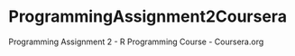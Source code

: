ProgrammingAssignment2Coursera
==============================
Programming Assignment 2 - R Programming Course - Coursera.org
